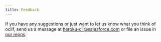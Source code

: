 ```yaml
---
title: Feedback
---
```


If you have any suggestions or just want to let us know what you think of oclif, send us a message at <heroku-cli@salesforce.com> or file an issue in [our repos](https://github.com/oclif).
